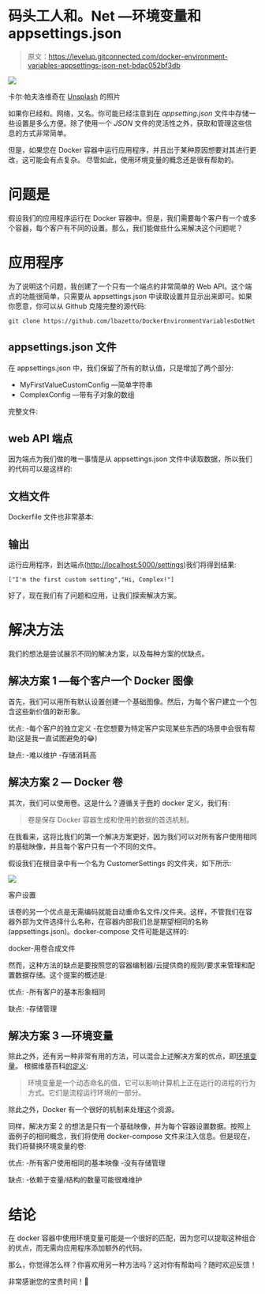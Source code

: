 # 码头工人和。Net —环境变量和 appsettings.json

> 原文：<https://levelup.gitconnected.com/docker-environment-variables-appsettings-json-net-bdac052bf3db>

![](img/e9acab6fb46a701561092311333b1121.png)

卡尔·帕夫洛维奇在 [Unsplash](https://unsplash.com?utm_source=medium&utm_medium=referral) 的照片

如果你已经和。网络，又名。你可能已经注意到在 *appsetting.json* 文件中存储一些设置是多么方便。除了使用一个 *JSON* 文件的灵活性之外，获取和管理这些信息的方式非常简单。

但是，如果您在 Docker 容器中运行应用程序，并且出于某种原因想要对其进行更改，这可能会有点复杂。
尽管如此，使用环境变量的概念还是很有帮助的。

# 问题是

假设我们的应用程序运行在 Docker 容器中。但是，我们需要每个客户有一个或多个容器，每个客户有不同的设置。那么，我们能做些什么来解决这个问题呢？

# 应用程序

为了说明这个问题，我创建了一个只有一个端点的非常简单的 Web API。这个端点的功能很简单，只需要从 appsettings.json 中读取设置并显示出来即可。如果你愿意，你可以从 Github 克隆完整的源代码:

```
git clone https://github.com/lbazetto/DockerEnvironmentVariablesDotNet
```

## appsettings.json 文件

在 appsettings.json 中，我们保留了所有的默认值，只是增加了两个部分:
- MyFirstValueCustomConfig —简单字符串
- ComplexConfig —带有子对象的数组

完整文件:

## web API 端点

因为端点为我们做的唯一事情是从 appsettings.json 文件中读取数据，所以我们的代码可以是这样的:

## 文档文件

Dockerfile 文件也非常基本:

## 输出

运行应用程序，到达端点([http://localhost:5000/settings](http://localhost:5000/settings))我们将得到结果:

```
["I'm the first custom setting","Hi, Complex!"]
```

好了，现在我们有了问题和应用，让我们探索解决方案。

# 解决方法

我们的想法是尝试展示不同的解决方案，以及每种方案的优缺点。

## 解决方案 1 —每个客户一个 Docker 图像

首先，我们可以用所有默认设置创建一个基础图像。然后，为每个客户建立一个包含这些新价值的新形象。

优点:
-每个客户的独立定义
-在您想要为特定客户实现某些东西的场景中会很有帮助(这是我一直试图避免的😂)

缺点:
-难以维护
-存储消耗高

## 解决方案 2 — Docker 卷

其次，我们可以使用卷。这是什么？遵循关于[卷](https://docs.docker.com/storage/volumes/)的 docker 定义，我们有:

> 卷是保存 Docker 容器生成和使用的数据的首选机制。

在我看来，这将比我们的第一个解决方案更好，因为我们可以对所有客户使用相同的基础映像，并且每个客户只有一个不同的文件。

假设我们在根目录中有一个名为 CustomerSettings 的文件夹，如下所示:

![](img/6ff6e42e9990547d607613f28b5c2803.png)

客户设置

该卷的另一个优点是无需编码就能自动重命名文件/文件夹。这样，不管我们在容器外部为文件选择什么名称，在容器内部我们总是期望相同的名称(appsettings.json)。docker-compose 文件可能是这样的:

docker-用卷合成文件

然而，这种方法的缺点是要按照您的容器编制器/云提供商的规则/要求来管理和配置数据存储。这个提案的概述是:

优点:
-所有客户的基本形象相同

缺点:
-存储管理

## 解决方案 3 —环境变量

除此之外，还有另一种非常有用的方法，可以混合上述解决方案的优点，即[环境变量](https://docs.microsoft.com/en-us/aspnet/core/fundamentals/environments)。
根据维基百科[的定义](https://en.wikipedia.org/wiki/Environment_variable):

> 环境变量是一个动态命名的值，它可以影响计算机上正在运行的进程的行为方式。它们是流程运行环境的一部分。

除此之外，Docker 有一个很好的机制来处理这个资源。

同样，解决方案 2 的想法是只有一个基础映像，并为每个容器设置数据。按照上面例子的相同概念，我们将使用 docker-compose 文件来注入信息。但是现在，我们将替换环境变量的卷:

优点:
-所有客户使用相同的基本映像
-没有存储管理

缺点:
-依赖于变量/结构的数量可能很难维护

# 结论

在 docker 容器中使用环境变量可能是一个很好的匹配，因为您可以提取这种组合的优点，而无需向应用程序添加额外的代码。

那么，你觉得怎么样？你喜欢用另一种方法吗？这对你有帮助吗？随时欢迎反馈！

非常感谢您的宝贵时间！👋